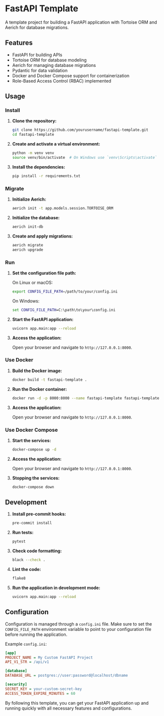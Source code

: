 # FastAPI Template

A template project for building a FastAPI application with Tortoise ORM and Aerich for database migrations.

## Features

- FastAPI for building APIs
- Tortoise ORM for database modeling
- Aerich for managing database migrations
- Pydantic for data validation
- Docker and Docker Compose support for containerization
- Role-Based Access Control (RBAC) implemented

## Usage

### Install

1. **Clone the repository:**

    ```bash
    git clone https://github.com/yourusername/fastapi-template.git
    cd fastapi-template
    ```

2. **Create and activate a virtual environment:**

    ```bash
    python -m venv venv
    source venv/bin/activate  # On Windows use `venv\Scripts\activate`
    ```

3. **Install the dependencies:**

    ```bash
    pip install -r requirements.txt
    ```

### Migrate

1. **Initialize Aerich:**

    ```bash
    aerich init -t app.models.session.TORTOISE_ORM
    ```

2. **Initialize the database:**

    ```bash
    aerich init-db
    ```

3. **Create and apply migrations:**

    ```bash
    aerich migrate
    aerich upgrade
    ```

### Run

1. **Set the configuration file path:**

    On Linux or macOS:
    ```bash
    export CONFIG_FILE_PATH=/path/to/your/config.ini
    ```

    On Windows:
    ```cmd
    set CONFIG_FILE_PATH=C:\path\to\your\config.ini
    ```

2. **Start the FastAPI application:**

    ```bash
    uvicorn app.main:app --reload
    ```

3. **Access the application:**

    Open your browser and navigate to `http://127.0.0.1:8000`.

### Use Docker

1. **Build the Docker image:**

    ```bash
    docker build -t fastapi-template .
    ```

2. **Run the Docker container:**

    ```bash
    docker run -d -p 8000:8000 --name fastapi-template fastapi-template
    ```

3. **Access the application:**

    Open your browser and navigate to `http://127.0.0.1:8000`.

### Use Docker Compose

1. **Start the services:**

    ```bash
    docker-compose up -d
    ```

2. **Access the application:**

    Open your browser and navigate to `http://127.0.0.1:8000`.

3. **Stopping the services:**

    ```bash
    docker-compose down
    ```

## Development

1. **Install pre-commit hooks:**

    ```bash
    pre-commit install
    ```

2. **Run tests:**

    ```bash
    pytest
    ```

3. **Check code formatting:**

    ```bash
    black --check .
    ```

4. **Lint the code:**

    ```bash
    flake8
    ```

5. **Run the application in development mode:**

    ```bash
    uvicorn app.main:app --reload
    ```

## Configuration

Configuration is managed through a `config.ini` file. Make sure to set the `CONFIG_FILE_PATH` environment variable to point to your configuration file before running the application.

Example `config.ini`:

```ini
[app]
PROJECT_NAME = My Custom FastAPI Project
API_V1_STR = /api/v1

[database]
DATABASE_URL = postgres://user:password@localhost/dbname

[security]
SECRET_KEY = your-custom-secret-key
ACCESS_TOKEN_EXPIRE_MINUTES = 60
```

By following this template, you can get your FastAPI application up and running quickly with all necessary features and configurations.